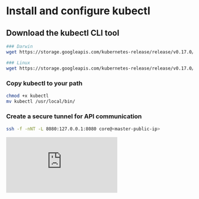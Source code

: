 # Install and configure kubectl

## Download the kubectl CLI tool
```bash
### Darwin
wget https://storage.googleapis.com/kubernetes-release/release/v0.17.0/bin/darwin/amd64/kubectl

### Linux
wget https://storage.googleapis.com/kubernetes-release/release/v0.17.0/bin/linux/amd64/kubectl
```

### Copy kubectl to your path
```bash
chmod +x kubectl
mv kubectl /usr/local/bin/
```

### Create a secure tunnel for API communication
```bash
ssh -f -nNT -L 8080:127.0.0.1:8080 core@<master-public-ip>
```


[![Analytics](https://kubernetes-site.appspot.com/UA-36037335-10/GitHub/docs/getting-started-guides/aws/kubectl.md?pixel)]()
